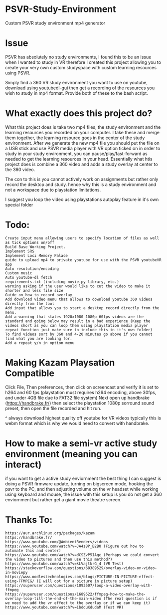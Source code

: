 # PSVR-Study-Environment
Custom PSVR study environment mp4 generator

# Issue
PSVR has absolutely no study environments, I found this to be an issue when I wanted to study in VR therefore I created this project allowing you to create your very own custom studyspace with custom learning resources using PSVR.

Simply find a 360 VR study environment you want to use on youtube, download using youtubedl-gui then get a recording of the resources you wish to study in mp4 format. Provide both of these to the bash script.

# What exactly does this project do?

What this project does is take two mp4 files, the study environment and the learning resources you recorded on your computer. I take these and merge them together, the learning resource goes in the center of the study environment. After we generate the new mp4 file you should put the file on a USB stick and use PSVR media player with VR option ticked on in order to study in your study environment, you can pause/play/fast-forward as needed to get the learning resources in your head. Essentially what htis project does is combine a 360 video and adds a study overlay at center to the 360 video.

The con to this is you cannot actively work on assignments but rather only record the desktop and study. hence why this is a study environment and not a workspace due to playstation limitations.

I suggest you loop the video using playstations autoplay feature in it's own special folder

# Todo:
```
Create input menu allowing users to specify location of files as well as tick options on/off
Build Base Working Project.
Implement SRS
Implement Loci Memory Palace
guide to upload mp4 to private youtube for use with the PSVR youtubeVR app
Auto resolution/encoding
Custom music
Auto youtube-dl fetch
requirements.txt (including movie.py library, etc.)
warning asking if the user would like to cut the video to make it shorter and less file size
Guide on how to record overlay
Add download video menu that allows to download youtube 360 videos directly from the tool
Add input that allows you to start a desktop record directly from the menu.
Add a warning that states 1920x1080 1080p 60fps videos are the standard and going below may result in a bad experience (Keep the videos short as you can loop them using playstation media player repeat function just make sure to include this in it's own folder)
To find videos sort by 360 and 4-20 minutes go above if you cannot find what you are looking for. 
Add a repeat y/n in option menu
```

# Making Kazam Playsation Compatible

Click File, Then preferences, then click on screencast and verify it is set to h264 and 60 fps (playstation must requires h264 encoding, above 30fps, and under 4GB file due to FAT32 file system)
Next open up handbrake (https://handbrake.fr/) then select the playstation 1080p sorround sound preset, then open the file recorded and hit run.

^ always download highest quality off youtube for VR videos typically this is webm format which is why we would need to convert with handbrake.

# How to make a semi-vr active study environment (meaning you can interact)
if you want to get a active study enviornment the best thing I can suggest is doing a PSVR firmware update, turning on bigscreen mode, hooking the psvr to the PC, and then adjusting volume on the vr headset while working using keyboard and mouse, the issue with this setup is you do not get a 360 enviornment but rather get a giant movie theatre screen.

# Thanks To:
```
https://aur.archlinux.org/packages/kazam
https://handbrake.fr/
https://www.youtube.com/@AmbientRenders/videos
https://www.youtube.com/watch?v=JA4z8P_B2B0 (Figure out how to automate this and center)
https://www.youtube.com/watch?v=dCSZvP5IAqc (Perhaps we could convert the video to pictures and then use this method?)
https://www.youtube.com/watch?v=kLVajtkrG_4 (VR Test)
https://stackoverflow.com/questions/68389529/overlay-video-on-video-in-moviepy
https://www.oodlestechnologies.com/blogs/PICTURE-IN-PICTURE-effect-using-FFMPEG/ (I will opt for a picture in picture setup)
https://superuser.com/questions/1093507/loop-a-video-overlay-with-ffmpeg
https://superuser.com/questions/1689522/ffmpeg-how-to-make-the-overlay-loop-till-the-end-of-the-main-video (The real question is if we need to add the vr effect to the overlay or if we can keep it)
https://www.youtube.com/watch?v=ibdduKdudaM (Test VR)
```
